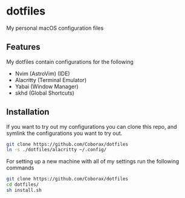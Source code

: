 
# dotfiles

My personal macOS configuration files




## Features
My dotfiles contain configurations for the following
- Nvim (AstroVim) (IDE)
- Alacritty (Terminal Emulator)
- Yabai (Window Manager)
- skhd (Global Shortcuts)


## Installation

If you want to try out my configurations you can clone this repo, and symlink the configurations you want to try out.

```bash
git clone https://github.com/Coborax/dotfiles
ln -s ./dotfiles/alacritty ~/.config/
```
For setting up a new machine with all of my settings run the following commands

```bash
git clone https://github.com/Coborax/dotfiles
cd dotfiles/
sh install.sh
```
